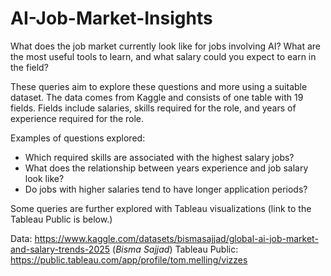 # AI-Job-Market-Insights

What does the job market currently look like for jobs involving AI? What are the most useful tools to learn, and what salary could you expect to earn in the field? 

These queries aim to explore these questions and more using a suitable dataset. The data comes from Kaggle and consists of one table with 19 fields. Fields include salaries, skills required for the role, and years of experience required for the role. 

Examples of questions explored:
- Which required skills are associated with the highest salary jobs?
- What does the relationship between years experience and job salary look like?
- Do jobs with higher salaries tend to have longer application periods?

Some queries are further explored with Tableau visualizations (link to the Tableau Public is below.)

Data: https://www.kaggle.com/datasets/bismasajjad/global-ai-job-market-and-salary-trends-2025 (_Bisma Sajjad_)
Tableau Public: https://public.tableau.com/app/profile/tom.melling/vizzes
